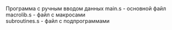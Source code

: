 Программа с ручным вводом данных
main.s - основной файл  
macrolib.s - файл с макросами  
subroutines.s - файл с подпрограммами
